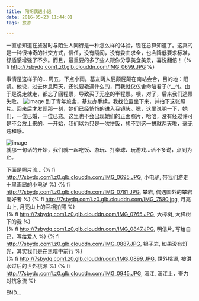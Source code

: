 ```yaml
---
title: 阳朔偶遇小记
date: 2016-05-23 11:44:01
tags: 旅游

---
```

  一直想知道在旅游时与陌生人同行是一种怎么样的体验，现在总算知道了。这真的是一种很神奇的社交方式，信任，没有隔阂，没有委曲求全，也会降低要求标准，舒适感增强了不少。而且，最重要的多了些人跟你分享美食美景，喜悦翻倍！
  {% fi http://7sbydq.com1.z0.glb.clouddn.com/IMG_0699.JPG %}
  <!-- more -->
  事情是这样子的...
  周五，下点小雨。基友两人屁颠屁颠在南站会合，目的地：阳朔。他说，过去休息两天，还说要艳遇什么的，而我就仅仅舍命陪君子(*^__^*)。由于是说走就走，都忘了回程票，导致买了无座的半程票。噢，对了，后来我们逃票失败。
  ![image](http://7sbydq.com1.z0.glb.clouddn.com/IMG_0669.JPG)
  到了青年旅舍，基友办手续，我找位置坐下来，并拍下这张照片。回来后才发现那一刻，她们已经悄悄的进入我镜头。嗯，这里说明一下，她们，一位已婚，一位已恋。这里也不会出现她们的正面照片，哈哈，没有经过许可是不会放上来的。一开始，我们以为只是一次拼饭，想不到这一拼就两天啦，毫无违和感。
  
  ![image](http://7sbydq.com1.z0.glb.clouddn.com/IMG_0834.JPG)  
  就那一句话的开始，我们就一起吃饭、游玩、打桌球、玩游戏...话不多说，点到为止。
  
  下面是照片流...
  {% fi http://7sbydq.com1.z0.glb.clouddn.com/IMG_0695.JPG, 小电驴, 带我们游走十里画廊的小电驴 %}
  {% fi http://7sbydq.com1.z0.glb.clouddn.com/IMG_0781.JPG, 攀岩, 偶遇国外的攀岩爱好者 %}
  {% fi http://7sbydq.com1.z0.glb.clouddn.com/IMG_7580.jpg, 月亮山上, 月亮山上的互相拍照 %}  
  {% fi http://7sbydq.com1.z0.glb.clouddn.com/IMG_0765.JPG, 大樟树, 大樟树下的我 %}  
  {% fi http://7sbydq.com1.z0.glb.clouddn.com/IMG_0847.JPG, 明信片, 写给自己，写给爱人 %}
  {% fi http://7sbydq.com1.z0.glb.clouddn.com/IMG_0887.JPG, 银子岩, 如果没有灯光，其实我们是在黑暗中前行 %}  
  {% fi http://7sbydq.com1.z0.glb.clouddn.com/IMG_0899.JPG, 世外桃源, 被洪水过后的世外桃源 %} 
  {% fi http://7sbydq.com1.z0.glb.clouddn.com/IMG_0945.JPG, 漓江, 漓江上，奋力对抗急流 %} 
  
  END...